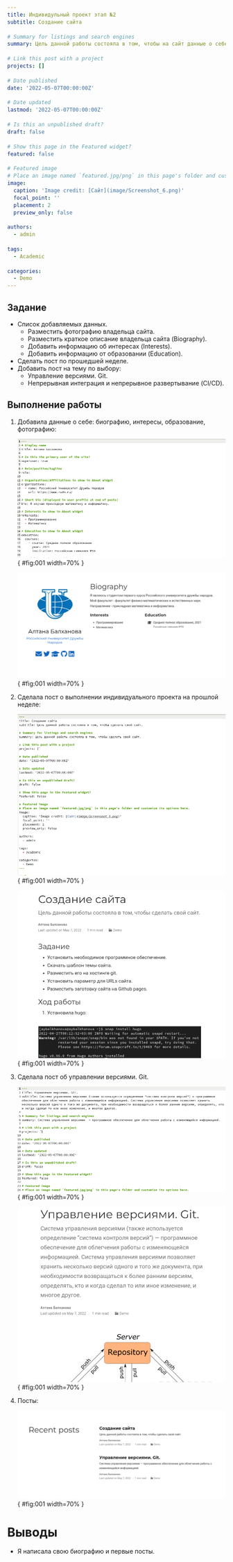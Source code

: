 ```yaml
---
title: Индивидульный проект этап №2
subtitle: Создание сайта

# Summary for listings and search engines
summary: Цель данной работы состояла в том, чтобы на сайт данные о себе, сделать первые посты.

# Link this post with a project
projects: []

# Date published
date: '2022-05-07T00:00:00Z'

# Date updated
lastmod: '2022-05-07T00:00:00Z'

# Is this an unpublished draft?
draft: false

# Show this page in the Featured widget?
featured: false

# Featured image
# Place an image named `featured.jpg/png` in this page's folder and customize its options here.
image:
  caption: 'Image credit: [Сайт](image/Screenshot_6.png)'
  focal_point: ''
  placement: 2
  preview_only: false

authors:
  - admin

tags:
  - Academic

categories:
  - Demo
---
```


## Задание

- Список добавляемых данных.
	- Разместить фотографию владельца сайта.
	- Разместить краткое описание владельца сайта (Biography).
	- Добавить информацию об интересах (Interests).
	- Добавить информацию от образовании (Education).
- Сделать пост по прошедшей неделе.
- Добавить пост на тему по выбору:
	- Управление версиями. Git.
	- Непрерывная интеграция и непрерывное развертывание (CI/CD).

## Выполнение работы
1. Добавила данные о себе: биографию, интересы, образование, фотографию:

	![Посты](image/Screenshot_7.png){ #fig:001 width=70% }

	![Данные о себе](image/Screenshot_4.png){ #fig:001 width=70% }
	
1. Сделала пост о выполнении индивидуального проекта на прошлой неделе:
	
	![Маркдаун](image/Screenshot_6.png){ #fig:001 width=70% }
		
	![пост о выполнении индивидуального проекта](image/Screenshot_2.png){ #fig:001 width=70% }
		
1. Сделала пост об управлении версиями. Git.
	
	![Маркдаун](image/Screenshot_5.png){ #fig:001 width=70% }
		
	![пост об управлении версиями](image/Screenshot_1.png){ #fig:001 width=70% }
		
1. Посты:
	
	![Посты](image/Screenshot_3.png){ #fig:001 width=70% }
	
# Выводы

- Я написала свою биографию и первые посты.

